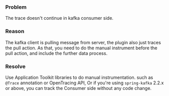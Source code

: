 ### Problem 
The trace doesn't continue in kafka consumer side.

### Reason
The kafka client is pulling message from server, the plugin also just traces the pull action. As that, you need to do the manual instrument before the pull action, and include the further data process.

### Resolve
Use Application Toolkit libraries to do manual instrumentation. such as `@Trace` annotation or OpenTracing API, Or if you're using `spring-kafka` 2.2.x or above, you can track the Consumer side without any code change.

